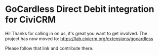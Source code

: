 # GoCardless Direct Debit integration for CiviCRM

Hi! Thanks for calling in on us, it's great you want to get involved. The project has now moved to: https://lab.civicrm.org/extensions/gocardless

Please follow that link and contribute there.
